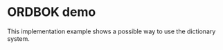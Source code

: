 ORDBOK demo
===========

This implementation example shows a possible way to use the dictionary system.
